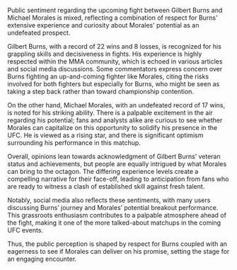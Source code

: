 Public sentiment regarding the upcoming fight between Gilbert Burns and Michael Morales is mixed, reflecting a combination of respect for Burns' extensive experience and curiosity about Morales' potential as an undefeated prospect. 

Gilbert Burns, with a record of 22 wins and 8 losses, is recognized for his grappling skills and decisiveness in fights. His experience is highly respected within the MMA community, which is echoed in various articles and social media discussions. Some commentators express concern over Burns fighting an up-and-coming fighter like Morales, citing the risks involved for both fighters but especially for Burns, who might be seen as taking a step back rather than toward championship contention.

On the other hand, Michael Morales, with an undefeated record of 17 wins, is noted for his striking ability. There is a palpable excitement in the air regarding his potential; fans and analysts alike are curious to see whether Morales can capitalize on this opportunity to solidify his presence in the UFC. He is viewed as a rising star, and there is significant optimism surrounding his performance in this matchup.

Overall, opinions lean towards acknowledgment of Gilbert Burns’ veteran status and achievements, but people are equally intrigued by what Morales can bring to the octagon. The differing experience levels create a compelling narrative for their face-off, leading to anticipation from fans who are ready to witness a clash of established skill against fresh talent.

Notably, social media also reflects these sentiments, with many users discussing Burns’ journey and Morales’ potential breakout performance. This grassroots enthusiasm contributes to a palpable atmosphere ahead of the fight, making it one of the more talked-about matchups in the coming UFC events. 

Thus, the public perception is shaped by respect for Burns coupled with an eagerness to see if Morales can deliver on his promise, setting the stage for an engaging encounter.